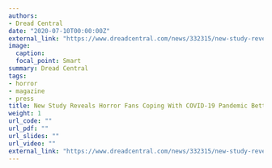 ```yaml
---
authors:
- Dread Central
date: "2020-07-10T00:00:00Z"
external_link: "https://www.dreadcentral.com/news/332315/new-study-reveals-horror-fans-coping-with-covid-19-pandemic-better-than-the-average-person/"
image:
  caption:
  focal_point: Smart
summary: Dread Central
tags:
- horror
- magazine
- press
title: New Study Reveals Horror Fans Coping With COVID-19 Pandemic Better Than The Average Person
weight: 1
url_code: ""
url_pdf: ""
url_slides: ""
url_video: ""
external_link: "https://www.dreadcentral.com/news/332315/new-study-reveals-horror-fans-coping-with-covid-19-pandemic-better-than-the-average-person/"
---
```

